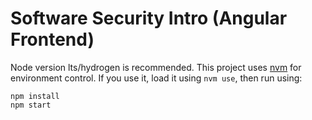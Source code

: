 # Software Security Intro (Angular Frontend)

Node version lts/hydrogen is recommended. This project uses
[nvm](https://github.com/nvm-sh/nvm) for environment control. If you use it,
load it using `nvm use`, then run using:

```
npm install
npm start
```

